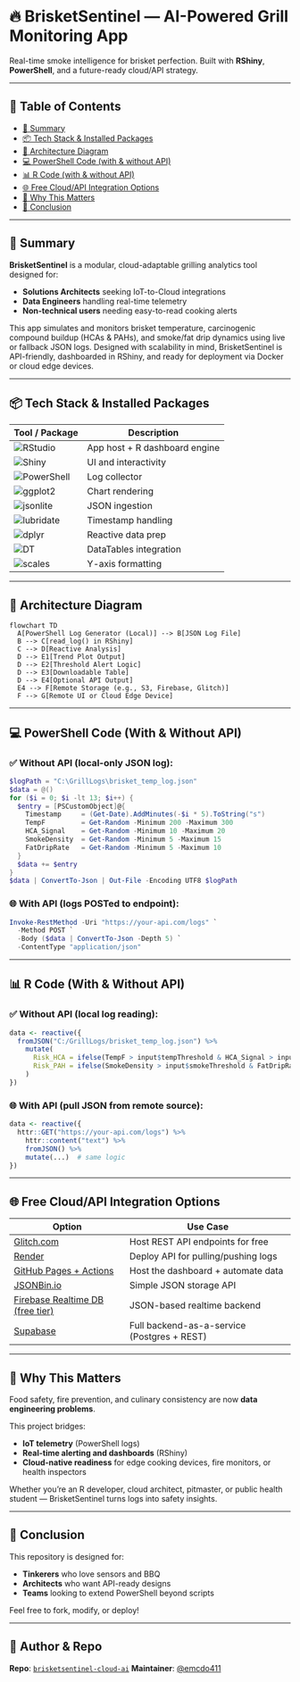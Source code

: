 # 🔥 BrisketSentinel — AI-Powered Grill Monitoring App

Real-time smoke intelligence for brisket perfection.
Built with **RShiny**, **PowerShell**, and a future-ready cloud/API strategy.

---

## 📁 Table of Contents

* [🚀 Summary](#-summary)
* [📦 Tech Stack & Installed Packages](#-tech-stack--installed-packages)
* [🧠 Architecture Diagram](#-architecture-diagram)
* [💻 PowerShell Code (with & without API)](#-powershell-code-with--without-api)
* [📊 R Code (with & without API)](#-r-code-with--without-api)
* [🌐 Free Cloud/API Integration Options](#-free-cloudapi-integration-options)
* [🔎 Why This Matters](#-why-this-matters)
* [🧹 Conclusion](#-conclusion)

---

## 🚀 Summary

**BrisketSentinel** is a modular, cloud-adaptable grilling analytics tool designed for:

* **Solutions Architects** seeking IoT-to-Cloud integrations
* **Data Engineers** handling real-time telemetry
* **Non-technical users** needing easy-to-read cooking alerts

This app simulates and monitors brisket temperature, carcinogenic compound buildup (HCAs & PAHs), and smoke/fat drip dynamics using live or fallback JSON logs. Designed with scalability in mind, BrisketSentinel is API-friendly, dashboarded in RShiny, and ready for deployment via Docker or cloud edge devices.

---

## 📦 Tech Stack & Installed Packages

| Tool / Package                                                                                   | Description                   |
| ------------------------------------------------------------------------------------------------ | ----------------------------- |
| ![RStudio](https://img.shields.io/badge/RStudio-IDE-blue?logo=rstudio)                           | App host + R dashboard engine |
| ![Shiny](https://img.shields.io/badge/Shiny-Dashboard-orange?logo=r)                             | UI and interactivity          |
| ![PowerShell](https://img.shields.io/badge/PowerShell-System%20Telemetry-282C34?logo=powershell) | Log collector                 |
| ![ggplot2](https://img.shields.io/badge/ggplot2-Graphing-green?logo=r)                           | Chart rendering               |
| ![jsonlite](https://img.shields.io/badge/jsonlite-JSON%20Parser-lightgrey?logo=json)             | JSON ingestion                |
| ![lubridate](https://img.shields.io/badge/lubridate-Time%20Parsing-cyan?logo=r)                  | Timestamp handling            |
| ![dplyr](https://img.shields.io/badge/dplyr-Data%20Wrangling-blueviolet?logo=r)                  | Reactive data prep            |
| ![DT](https://img.shields.io/badge/DT-Interactive%20Tables-yellow?logo=table)                    | DataTables integration        |
| ![scales](https://img.shields.io/badge/scales-Finishing%20Touches-orange?logo=r)                 | Y-axis formatting             |

---

## 🧠 Architecture Diagram

```mermaid
flowchart TD
  A[PowerShell Log Generator (Local)] --> B[JSON Log File]
  B --> C[read_log() in RShiny]
  C --> D[Reactive Analysis]
  D --> E1[Trend Plot Output]
  D --> E2[Threshold Alert Logic]
  D --> E3[Downloadable Table]
  D --> E4[Optional API Output]
  E4 --> F[Remote Storage (e.g., S3, Firebase, Glitch)]
  F --> G[Remote UI or Cloud Edge Device]
```

---

## 💻 PowerShell Code (With & Without API)

### ✅ Without API (local-only JSON log):

```powershell
$logPath = "C:\GrillLogs\brisket_temp_log.json"
$data = @()
for ($i = 0; $i -lt 13; $i++) {
  $entry = [PSCustomObject]@{
    Timestamp     = (Get-Date).AddMinutes(-$i * 5).ToString("s")
    TempF         = Get-Random -Minimum 200 -Maximum 300
    HCA_Signal    = Get-Random -Minimum 10 -Maximum 20
    SmokeDensity  = Get-Random -Minimum 5 -Maximum 15
    FatDripRate   = Get-Random -Minimum 5 -Maximum 10
  }
  $data += $entry
}
$data | ConvertTo-Json | Out-File -Encoding UTF8 $logPath
```

### 🌐 With API (logs POSTed to endpoint):

```powershell
Invoke-RestMethod -Uri "https://your-api.com/logs" `
  -Method POST `
  -Body ($data | ConvertTo-Json -Depth 5) `
  -ContentType "application/json"
```

---

## 📊 R Code (With & Without API)

### ✅ Without API (local log reading):

```r
data <- reactive({
  fromJSON("C:/GrillLogs/brisket_temp_log.json") %>%
    mutate(
      Risk_HCA = ifelse(TempF > input$tempThreshold & HCA_Signal > input$hcaThreshold, "HIGH", "OK"),
      Risk_PAH = ifelse(SmokeDensity > input$smokeThreshold & FatDripRate > input$dripThreshold, "HIGH", "OK")
    )
})
```

### 🌐 With API (pull JSON from remote source):

```r
data <- reactive({
  httr::GET("https://your-api.com/logs") %>%
    httr::content("text") %>%
    fromJSON() %>%
    mutate(...)  # same logic
})
```

---

## 🌐 Free Cloud/API Integration Options

| Option                                                           | Use Case                                    |
| ---------------------------------------------------------------- | ------------------------------------------- |
| [Glitch.com](https://glitch.com)                                 | Host REST API endpoints for free            |
| [Render](https://render.com)                                     | Deploy API for pulling/pushing logs         |
| [GitHub Pages + Actions](https://pages.github.com)               | Host the dashboard + automate data          |
| [JSONBin.io](https://jsonbin.io)                                 | Simple JSON storage API                     |
| [Firebase Realtime DB (free tier)](https://firebase.google.com/) | JSON-based realtime backend                 |
| [Supabase](https://supabase.io)                                  | Full backend-as-a-service (Postgres + REST) |

---

## 🔎 Why This Matters

Food safety, fire prevention, and culinary consistency are now **data engineering problems**.

This project bridges:

* **IoT telemetry** (PowerShell logs)
* **Real-time alerting and dashboards** (RShiny)
* **Cloud-native readiness** for edge cooking devices, fire monitors, or health inspectors

Whether you’re an R developer, cloud architect, pitmaster, or public health student — BrisketSentinel turns logs into safety insights.

---

## 🧹 Conclusion

This repository is designed for:

* **Tinkerers** who love sensors and BBQ
* **Architects** who want API-ready designs
* **Teams** looking to extend PowerShell beyond scripts

Feel free to fork, modify, or deploy!

---

## 🐙 Author & Repo

**Repo**: [`brisketsentinel-cloud-ai`](https://github.com/your-username/brisketsentinel-cloud-ai)
**Maintainer**: [@emcdo411](https://github.com/emcdo411)
